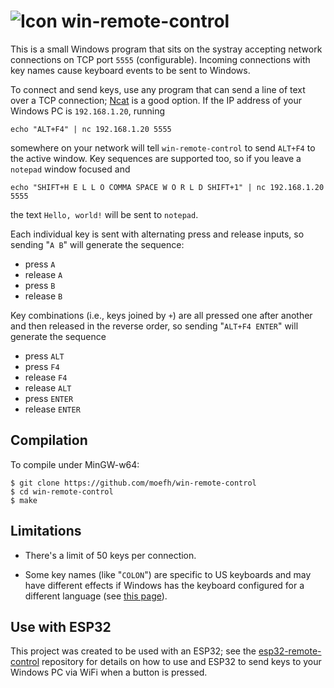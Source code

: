 # ![Icon](icon.ico) win-remote-control

This is a small Windows program that sits on the systray accepting network connections on TCP port `5555` (configurable).
Incoming connections with key names cause keyboard events to be sent to Windows.

To connect and send keys, use any program that can send a line of text over a TCP connection; [Ncat](https://nmap.org/ncat/) is a 
good option. If the IP address of your Windows PC is `192.168.1.20`, running

    echo "ALT+F4" | nc 192.168.1.20 5555

somewhere on your network will tell `win-remote-control` to send `ALT+F4` to the active window. Key
sequences are supported too, so if you leave a `notepad` window focused and

    echo "SHIFT+H E L L O COMMA SPACE W O R L D SHIFT+1" | nc 192.168.1.20 5555

the text `Hello, world!` will be sent to `notepad`.

Each individual key is sent with alternating press and release inputs, so sending "`A B`" will generate the sequence:
- press `A`
- release `A`
- press `B`
- release `B`

Key combinations (i.e., keys joined by `+`) are all pressed one after another and then released in the reverse order, so
sending "`ALT+F4 ENTER`" will generate the sequence
- press `ALT`
- press `F4`
- release `F4`
- release `ALT`
- press `ENTER`
- release `ENTER`

## Compilation

To compile under MinGW-w64:

    $ git clone https://github.com/moefh/win-remote-control
    $ cd win-remote-control
    $ make

## Limitations

- There's a limit of 50 keys per connection.

- Some key names (like "`COLON`") are specific to US keyboards and may have different effects if Windows has the keyboard configured 
for a different language (see [this page](https://docs.microsoft.com/en-us/windows/win32/inputdev/virtual-key-codes)).

## Use with ESP32

This project was created to be used with an ESP32; see the [esp32-remote-control](https://github.com/moefh/esp32-remote-control) 
repository for details on how to use and ESP32 to send keys to your Windows PC via WiFi when a button is pressed.
